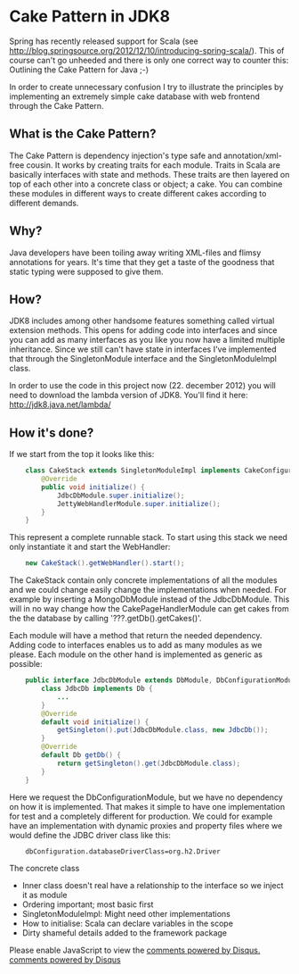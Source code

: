 # Cake Pattern in JDK8

Spring has recently released support for Scala (see http://blog.springsource.org/2012/12/10/introducing-spring-scala/).
This of course can't go unheeded and there is only one correct way to counter this: Outlining the Cake Pattern for Java
;-)

In order to create unnecessary confusion I try to illustrate the principles by implementing an extremely simple cake
database with web frontend through the Cake Pattern.

## What is the Cake Pattern?

The Cake Pattern is dependency injection's type safe and annotation/xml-free cousin. It works by creating traits for
each module. Traits in Scala are basically interfaces with state and methods. These traits are then layered on top of
each other into a concrete class or object; a cake. You can combine these modules in different ways to create different
cakes according to different demands.

## Why?

Java developers have been toiling away writing XML-files and flimsy annotations for years. It's time that they get a
taste of the goodness that static typing were supposed to give them.

## How?

JDK8 includes among other handsome features something called virtual extension methods. This opens for adding code into
interfaces and since you can add as many interfaces as you like you now have a limited multiple inheritance. Since we
still can't have state in interfaces I've implemented that through the SingletonModule interface and the
SingletonModuleImpl class.

In order to use the code in this project now (22. december 2012) you will need to download the lambda version of JDK8.
You'll find it here: http://jdk8.java.net/lambda/

## How it's done?

If we start from the top it looks like this:

```java
    class CakeStack extends SingletonModuleImpl implements CakeConfigurationModule, JdbcDbModule, CakePageHandlerModule, JettyWebHandlerModule {
        @Override
        public void initialize() {
            JdbcDbModule.super.initialize();
            JettyWebHandlerModule.super.initialize();
        }
    }
```

This represent a complete runnable stack. To start using this stack we need only instantiate it and start the WebHandler:

```java
    new CakeStack().getWebHandler().start();
```

The CakeStack contain only concrete implementations of all the modules and we could change easily change the
implementations when needed. For example by inserting a MongoDbModule instead of the JdbcDbModule. This will in  no way
change how the CakePageHandlerModule can get cakes from the the database by calling '???.getDb().getCakes()'.

Each module will have a method that return the needed dependency. Adding code to interfaces enables us to add as many
modules as we please. Each module on the other hand is implemented as generic as possible:

```java
    public interface JdbcDbModule extends DbModule, DbConfigurationModule, SingletonModule {
        class JdbcDb implements Db {
            ...
        }
        @Override
        default void initialize() {
            getSingleton().put(JdbcDbModule.class, new JdbcDb());
        }
        @Override
        default Db getDb() {
            return getSingleton().get(JdbcDbModule.class);
        }
    }
```

Here we request the DbConfigurationModule, but we have no dependency on how it is implemented. That makes it simple to
have one implementation for test and a completely different for production. We could for example have an implementation
with dynamic proxies and property files where we would define the JDBC driver class like this:

```properties
    dbConfiguration.databaseDriverClass=org.h2.Driver
```

The concrete class


* Inner class doesn't real have a relationship to the interface so we inject it as module
* Ordering important; most basic first
* SingletonModuleImpl: Might need other implementations
* How to initialise: Scala can declare variables in the scope
* Dirty shameful details added to the framework package

<div id="disqus_thread"></div>
<script type="text/javascript">
var disqus_shortname = 'cakedbjdk8poc';
(function() {
var dsq = document.createElement('script'); dsq.type = 'text/javascript'; dsq.async = true;
dsq.src = 'http://' + disqus_shortname + '.disqus.com/embed.js';
(document.getElementsByTagName('head')[0] || document.getElementsByTagName('body')[0]).appendChild(dsq);
})();
</script>
<noscript>Please enable JavaScript to view the <a href="http://disqus.com/?ref_noscript">comments powered by Disqus.</a></noscript>
<a href="http://disqus.com" class="dsq-brlink">comments powered by <span class="logo-disqus">Disqus</span></a>
